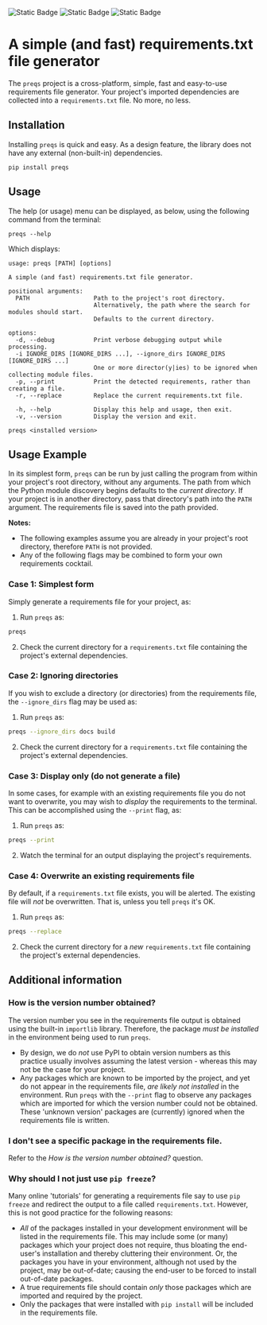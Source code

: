 ![Static Badge](https://img.shields.io/badge/tests-passing-brightgreen) ![Static Badge](https://img.shields.io/badge/coverage-100%25-brightgreen)  ![Static Badge](https://img.shields.io/badge/pylint_analysis-100%25-brightgreen)

# A simple (and fast) requirements.txt file generator
The `preqs` project is a cross-platform, simple, fast and easy-to-use requirements file generator. Your project's imported dependencies are collected into a `requirements.txt` file. No more, no less.


## Installation
Installing `preqs` is quick and easy. As a design feature, the library does not have any external (non-built-in) dependencies.
```
pip install preqs
```

## Usage
The help (or usage) menu can be displayed, as below, using the following command from the terminal:
```
preqs --help
```
Which displays:
```
usage: preqs [PATH] [options]

A simple (and fast) requirements.txt file generator.

positional arguments:
  PATH                  Path to the project's root directory.
                        Alternatively, the path where the search for modules should start.
                        Defaults to the current directory.

options:
  -d, --debug           Print verbose debugging output while processing.
  -i IGNORE_DIRS [IGNORE_DIRS ...], --ignore_dirs IGNORE_DIRS [IGNORE_DIRS ...]
                        One or more director(y|ies) to be ignored when collecting module files.
  -p, --print           Print the detected requirements, rather than creating a file.
  -r, --replace         Replace the current requirements.txt file.
                        
  -h, --help            Display this help and usage, then exit.
  -v, --version         Display the version and exit.

preqs <installed version>
```


## Usage Example
In its simplest form, `preqs` can be run by just calling the program from within your project's root directory, without any arguments. The path from which the Python module discovery begins defaults to the *current directory*. If your project is in another directory, pass that directory's path into the `PATH` argument. The requirements file is saved into the path provided. 

**Notes:** 
- The following examples assume you are already in your project's root directory, therefore `PATH` is not provided.
- Any of the following flags may be combined to form your own requirements cocktail.

### Case 1: Simplest form
Simply generate a requirements file for your project, as:

1. Run `preqs` as:
```bash
preqs
``` 
2. Check the current directory for a `requirements.txt` file containing the project's external dependencies.

### Case 2: Ignoring directories
If you wish to exclude a directory (or directories) from the requirements file, the `--ignore_dirs` flag may be used as:

1. Run `preqs` as:
```bash
preqs --ignore_dirs docs build
```
2. Check the current directory for a `requirements.txt` file containing the project's external dependencies.

### Case 3: Display only (do not generate a file)
In some cases, for example with an existing requirements file you do not want to overwrite, you may wish to *display* the requirements to the terminal. This can be accomplished using the `--print` flag, as:

1. Run `preqs` as:
```bash
preqs --print
```
2. Watch the terminal for an output displaying the project's requirements.

### Case 4: Overwrite an existing requirements file
By default, if a `requirements.txt` file exists, you will be alerted. The existing file will *not* be overwritten. That is, unless you tell `preqs` it's OK.

1. Run `preqs` as:
```bash
preqs --replace
```
2. Check the current directory for a *new* `requirements.txt` file containing the project's external dependencies.


## Additional information

### How is the version number obtained?
The version number you see in the requirements file output is obtained using the built-in `importlib` library. Therefore, the package *must be installed* in the environment being used to run `preqs`.

- By design, we do *not* use PyPI to obtain version numbers as this practice usually involves assuming the latest version - whereas this may not be the case for your project.
- Any packages which are known to be imported by the project, and yet do not appear in the requirements file, *are likely not installed* in the environment. Run `preqs` with the `--print` flag to observe any packages which are imported for which the version number could not be obtained. These 'unknown version' packages are (currently) ignored when the requirements file is written.

### I don't see a specific package in the requirements file.
Refer to the *How is the version number obtained?* question.

### Why should I not just use `pip freeze`?
Many online 'tutorials' for generating a requirements file say to use `pip freeze` and redirect the output to a file called `requirements.txt`. However, this is not good practice for the following reasons:

- *All* of the packages installed in your development environment will be listed in the requirements file. This may include some (or many) packages which your project does not require, thus bloating the end-user's installation and thereby cluttering their environment. Or, the packages you have in your environment, although not used by the project, may be out-of-date; causing the end-user to be forced to install out-of-date packages.
- A true requirements file should contain *only* those packages which are imported and required by the project.
- Only the packages that were installed with `pip install` will be included in the requirements file.

